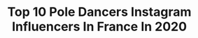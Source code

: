 ---
title: Top 10 Pole Dancers Instagram Influencers In France In 2020
description: >-
  Find top pole dancers Instagram influencers in France in 2020. Most popular hashtags: #polesport #handbalance #stayhome #love.
platform: Instagram
profiles:
  - username: "nicolepeachyst"
    fullname: >-
      Nicole 🍑🐱
    location: "France"
    followers: 41190
    engagement: 890
    commentsToLikes: 0.015629
    id: ck8t64yy4c81i0j78np490owt
    verified: false
    hashtags: "#strong, #twitchitalia, #girls, #travel"
  - username: "canistsenguun"
    fullname: >-
      Tsenguun
    location: "France"
    followers: 85728
    engagement: 513
    commentsToLikes: 0.002904
    id: ck5ztbdm703f10i14n20az7vx
    verified: false
    hashtags: "#eiffeltower, #malena, #artistlife, #travel"
  - username: "estefjimpa"
    fullname: >-
      ESTEFANIAJIMENEZ_OldSchoolPole
    location: "France"
    followers: 32778
    engagement: 236
    commentsToLikes: 0.061817
    id: ck6u2kon8sd3d0j71n2qfn48e
    verified: false
    hashtags: "#sundaybumday"
  - username: "mimosapudicadna"
    fullname: >-
      Mimosa Pudica
    location: "France"
    followers: 5070
    engagement: 1337
    commentsToLikes: 0.023313
    id: ck5zozyz0rpu20i14tm505euh
    verified: false
    hashtags: "#duet, #stayhome, #poleduo, #mabenz"
  - username: "jazzykpole"
    fullname: >-
      J Λ Z Z Y   K
    location: "France"
    followers: 31136
    engagement: 329
    commentsToLikes: 0.034779
    id: ck5ca34declrc0i118rwom9mi
    verified: false
    hashtags: "#spinningpole, #nevertoomany, #girlswithmuscle, #marvel"
  - username: "laurennza"
    fullname: >-
      Laurennza
    location: "France"
    followers: 6256
    engagement: 458
    commentsToLikes: 0.025589
    id: ck6ufk1rnxis60j718h86f5ar
    verified: false
    hashtags: "#ilovemylife, #thanksgod, #naturalbeauty, #twerk"
  - username: "leslielili_pole"
    fullname: >-
      leslie lili
    location: "France"
    followers: 85254
    engagement: 212
    commentsToLikes: 0.032327
    id: ck6tjs0ve3b5g0j71p0f0mmd4
    verified: false
    hashtags: "#braidedhair, #cupidvariation, #fail, #transitions"
  - username: "laura_adaraya"
    fullname: >-
      𝕃𝔸𝕌ℝ𝔸 ᴘᴏʟᴇ ᴅᴀɴᴄᴇ ʏᴏɢᴀ ᴛᴇᴀᴄʜᴇʀ
    location: "France"
    followers: 3175
    engagement: 1305
    commentsToLikes: 0.077470
    id: ck9h9rpfi9p3d0j78t2w1tley
    verified: false
    hashtags: "#yogacouple, #allyoucanyoga, #onlineclasses, #lotuspincha"
  - username: "fitbyshelly"
    fullname: >-
      Shelly
    location: "France"
    followers: 70418
    engagement: 309
    commentsToLikes: 0.049502
    id: ck0vx6u4rxfn80i19w3rbw78t
    verified: false
    hashtags: "#kekepalmer, #womeninfitness, #poledancers, #dontdoubtyourself"
  - username: "passionnement_a_la_folie"
    fullname: >-
      Emeline ✿ Mum | Entrepreneure
    location: "France"
    followers: 27228
    engagement: 303
    commentsToLikes: 0.126212
    id: ck0ubtfq0fdjp0i19x3r7bhcn
    verified: false
    hashtags: "#poledancing, #homedecoration, #bouledogue, #maison"
---